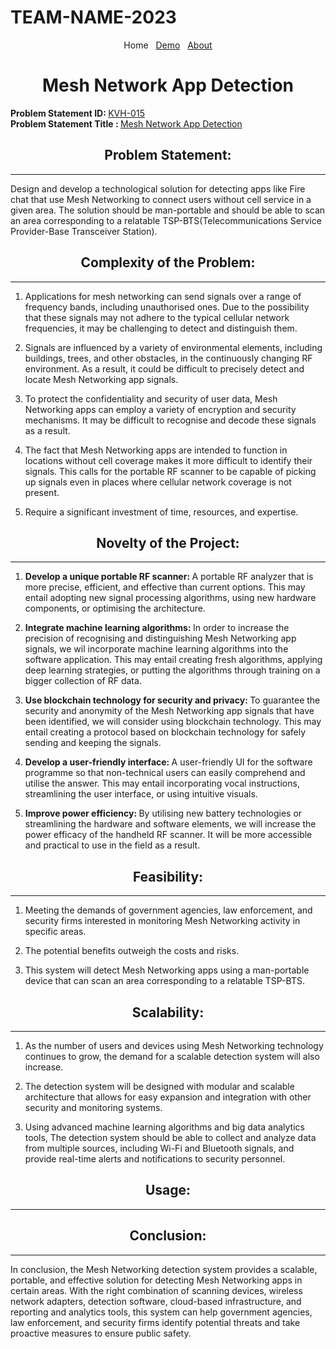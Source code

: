 # TEAM-NAME-2023

<link rel="stylesheet" href="style/style.css">
<div class="notification-menu">
  <div align="center">
      Home&nbsp;&nbsp;&nbsp;<a href="Demo">Demo</a>&nbsp;&nbsp;&nbsp;<a href="about-kavach">About</a>
  </div>
</div>


<div align="center"><b><h1>Mesh Network App Detection</h1></b></div>

<strong>Problem Statement ID: </strong>
<a href="https://kavach.mic.gov.in/kavach2023PS">KVH-015</a><br>
<strong>Problem Statement Title : </strong>
<a href="https://kavach.mic.gov.in/kavach2023PS">Mesh Network App Detection</a>

<div align="center"><b><h2>Problem Statement:</h2></b></div>

---
Design and develop a technological solution for detecting apps like Fire chat that use Mesh Networking to connect users without cell service in a given area. The solution should be man-portable and should be able to scan an area corresponding to a relatable TSP-BTS(Telecommunications Service Provider-Base Transceiver Station).

<div align="center"><b><h2>Complexity of the Problem:</h2></b></div>

---
1. Applications for mesh networking can send signals over a range of frequency bands, including unauthorised ones. Due to the possibility that these signals may not adhere to the typical cellular network frequencies, it may be challenging to detect and distinguish them.

2. Signals are influenced by a variety of environmental elements, including buildings, trees, and other obstacles, in the continuously changing RF environment. As a result, it could be difficult to precisely detect and locate Mesh Networking app signals.

3. To protect the confidentiality and security of user data, Mesh Networking apps can employ a variety of encryption and security mechanisms. It may be difficult to recognise and decode these signals as a result.

4. The fact that Mesh Networking apps are intended to function in locations without cell coverage makes it more difficult to identify their signals. This calls for the portable RF scanner to be capable of picking up signals even in places where cellular network coverage is not present.

5. Require a significant investment of time, resources, and expertise.

<div align="center"><b><h2>Novelty of the Project:</h2></b></div>

---
1. <strong>Develop a unique portable RF scanner: </strong>A portable RF analyzer that is more precise, efficient, and effective than current options. This may entail adopting new signal processing algorithms, using new hardware components, or optimising the architecture.

2. <strong>Integrate machine learning algorithms: </strong>In order to increase the precision of recognising and distinguishing Mesh Networking app signals, we wil incorporate machine learning algorithms into the software application. This may entail creating fresh algorithms, applying deep learning strategies, or putting the algorithms through training on a bigger collection of RF data.

3. <strong>Use blockchain technology for security and privacy: </strong>To guarantee the security and anonymity of the Mesh Networking app signals that have been identified, we will consider using blockchain technology. This may entail creating a protocol based on blockchain technology for safely sending and keeping the signals.

4. <strong>Develop a user-friendly interface: </strong>A user-friendly UI for the software programme so that non-technical users can easily comprehend and utilise the answer. This may entail incorporating vocal instructions, streamlining the user interface, or using intuitive visuals.

5. <strong>Improve power efficiency: </strong>By utilising new battery technologies or streamlining the hardware and software elements, we will increase the power efficacy of the handheld RF scanner. It will be more accessible and practical to use in the field as a result.

<div align="center"><b><h2>Feasibility:</h2></b></div>

---
1. Meeting the demands of government agencies, law enforcement, and security firms interested in monitoring Mesh Networking activity in specific areas.

2. The potential benefits outweigh the costs and risks.

3. This system will detect Mesh Networking apps using a man-portable device that can scan an area corresponding to a relatable TSP-BTS.

<div align="center"><b><h2>Scalability:</h2></b></div>

---
1. As the number of users and devices using Mesh Networking technology continues to grow, the demand for a scalable detection system will also increase.

2. The detection system will be designed with modular and scalable architecture that allows for easy expansion and integration with other security and monitoring systems.

3. Using advanced machine learning algorithms and big data analytics tools, The detection system should be able to collect and analyze data from multiple sources, including Wi-Fi and Bluetooth signals, and provide real-time alerts and notifications to security personnel.

<div align="center"><b><h2>Usage:</h2></font></b></div>

---
<div align="center"><b><h2>Conclusion:</h2></b></div>

---
In conclusion, the Mesh Networking detection system provides a scalable, portable, and effective solution for detecting Mesh Networking apps in certain areas. With the right combination of scanning devices, wireless network adapters, detection software, cloud-based infrastructure, and reporting and analytics tools, this system can help government agencies, law enforcement, and security firms identify potential threats and take proactive measures to ensure public safety.

